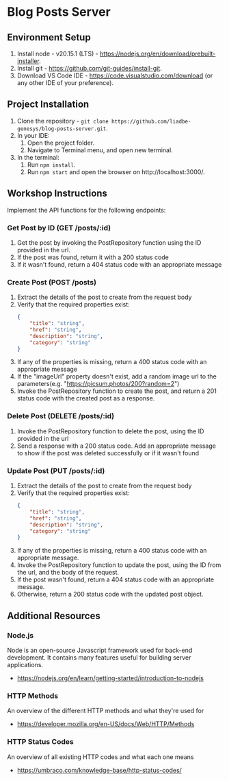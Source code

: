 # Blog Posts Server

## Environment Setup
1. Install node - v20.15.1 (LTS) - https://nodejs.org/en/download/prebuilt-installer.
2. Install git - https://github.com/git-guides/install-git.
3. Download VS Code IDE - https://code.visualstudio.com/download (or any other IDE of your preference).

## Project Installation
1. Clone the repository - `git clone https://github.com/liadbe-genesys/blog-posts-server.git`.
2. In your IDE:
    1. Open the project folder.
    2. Navigate to Terminal menu, and open new terminal.
3. In the terminal:
    1. Run `npm install`.
    2. Run `npm start` and open the browser on http://localhost:3000/.


## Workshop Instructions
Implement the API functions for the following endpoints:

### Get Post by ID (GET /posts/:id)
1. Get the post by invoking the PostRepository function using the ID provided in the url.
2. If the post was found, return it with a 200 status code
3. If it wasn't found, return a 404 status code with an appropriate message

### Create Post (POST /posts)
1. Extract the details of the post to create from the request body
2. Verify that the required properties exist:
    ```json
    {
        "title": "string",
        "href": "string", 
        "description": "string",
        "category": "string"
    }
3. If any of the properties is missing, return a 400 status code with an appropriate message
4. If the "imageUrl" property doesn't exist, add a random image url to the parameters(e.g. "https://picsum.photos/200?random=2")
5. Invoke the PostRepository function to create the post, and return a 201 status code with the created post as a response.

### Delete Post (DELETE /posts/:id)
1. Invoke the PostRepository function to delete the post, using the ID provided in the url
2. Send a response with a 200 status code. Add an appropriate message to show if the post was deleted successfully or if it wasn't found

### Update Post (PUT /posts/:id)
1. Extract the details of the post to create from the request body
2. Verify that the required properties exist:
    ```json
    {
        "title": "string",
        "href": "string", 
        "description": "string",
        "category": "string"
    }
3. If any of the properties is missing, return a 400 status code with an appropriate message.
4. Invoke the PostRepository function to update the post, using the ID from the url, and the body of the request.
5. If the post wasn't found, return a 404 status code with an appropriate message.
6. Otherwise, return a 200 status code with the updated post object.

## Additional Resources
### Node.js
Node is an open-source Javascript framework used for back-end development. It contains many features useful for building server applications.
* https://nodejs.org/en/learn/getting-started/introduction-to-nodejs

### HTTP Methods
An overview of the different HTTP methods and what they're used for
* https://developer.mozilla.org/en-US/docs/Web/HTTP/Methods

### HTTP Status Codes
An overview of all existing HTTP codes and what each one means
* https://umbraco.com/knowledge-base/http-status-codes/